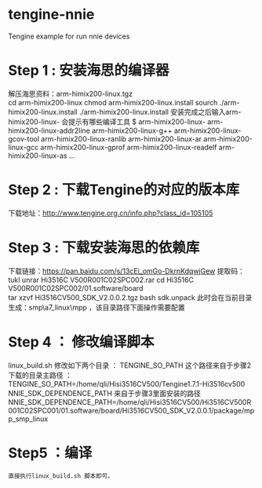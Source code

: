 # tengine-nnie
Tengine example for run nnie devices

# Step 1 :  安装海思的编译器 
  解压海思资料：arm-himix200-linux.tgz  
  cd arm-himix200-linux
  chmod  arm-himix200-linux.install 
  sourch ./arm-himix200-linux.install
  ./arm-himix200-linux.install 
  安装完成之后输入arm-himix200-linux- 会提示有哪些编译工具
  $ arm-himix200-linux-
  arm-himix200-linux-addr2line   arm-himix200-linux-g++         arm-himix200-linux-gcov-tool   arm-himix200-linux-ranlib
  arm-himix200-linux-ar          arm-himix200-linux-gcc         arm-himix200-linux-gprof       arm-himix200-linux-readelf
  arm-himix200-linux-as          ... 
  
# Step 2 : 下载Tengine的对应的版本库 
  下载地址：http://www.tengine.org.cn/info.php?class_id=105105  
  
# Step 3 : 下载安装海思的依赖库 
  下载链接：https://pan.baidu.com/s/13cEi_omGo-DkrnKdqwjGew    提取码：tukl 
  unrar Hi3516C V500R001C02SPC002.rar 
  cd Hi3516C V500R001C02SPC002/01.software/board  
  tar xzvf  Hi3516CV500_SDK_V2.0.0.2.tgz
  bash  sdk.unpack 
  此时会在当前目录生成：smp\a7_linux\mpp ，该目录路径下面操作需要配置

# Step 4 ： 修改编译脚本 
linux_build.sh 修改如下两个目录 ：
TENGINE_SO_PATH 这个路径来自于步骤2下载的目录主路径 ：
   TENGINE_SO_PATH=/home/qli/Hisi3516CV500/Tengine1.7.1-Hi3516cv500
NNIE_SDK_DEPENDENCE_PATH 来自于步骤3里面安装的路径     
  NNIE_SDK_DEPENDENCE_PATH=/home/qli/Hisi3516CV500/Hi3516CV500R001C02SPC001/01.software/board/Hi3516CV500_SDK_V2.0.0.1/package/mpp_smp_linux

# Step5 ：编译 
    直接执行linux_build.sh 脚本即可。



